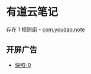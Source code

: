 # 有道云笔记

存在 1 规则组 - [com.youdao.note](/src/apps/com.youdao.note.ts)

## 开屏广告

- [快照-0](https://gkd-kit.songe.li/import/12745606)

